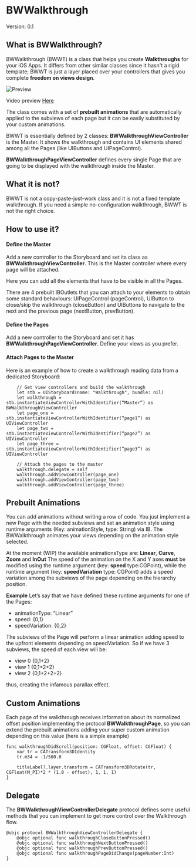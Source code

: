 BWWalkthrough 
======================
Version: 0.1



## What is BWWalkthrough?
BWWalkthrough (BWWT) is a class that helps you create **Walkthroughs** for your iOS Apps.
It differs from other similar classes since it hasn't a rigid template; BWWT is just a layer placed over your controllers that gives you complete **freedom on views design**.

![Preview](http://www.thinkandbuild.it/gifs/BWWalkthrough_mini2.gif)

Video preview [Here](http://vimeo.com/106542773)

The class comes with a set of **prebuilt animations** that are automatically applied to the subviews of each page but it can be  easily substituted by your custom animations.
 
BWWT is essentially defined by 2 classes:
**BWWalkthroughViewController** is the Master. It shows the walkthrough and contains UI elements shared among all the Pages (like UIButtons and UIPageControl).

**BWWalkthroughPageViewController** defines every single Page that are going to be displayed with the walkthrough inside the Master.

## What it is not?
BWWT is not a copy-paste-just-work class and it is not a fixed template walkthrough. If you need a simple no-configuration walkthrough, BWWT is not the right choice. 

## How to use it?

#### Define the Master

Add a new controller to the Storyboard and set its class as **BWWalkthroughViewController**. This is the Master controller where every page will be attached. 

Here you can add all the elements that have to be visible in all the Pages. 

There are 4 prebuilt IBOutlets that you can attach to your elements to obtain some standard behaviours: UIPageControl (pageControl), UIButton to close/skip the walkthrough (closeButton) and UIButtons to navigate to the next and the previous page (nextButton, prevButton). 

#### Define the Pages

Add a new controller to the Storyboard and set it has **BWWalkthroughPageViewController**. Define your views as you prefer. 

#### Attach Pages to the Master

Here is an example of how to create a walkthrough reading data from a dedicated Storyboard: 

        // Get view controllers and build the walkthrough
        let stb = UIStoryboard(name: "Walkthrough", bundle: nil)
        let walkthrough = stb.instantiateViewControllerWithIdentifier(“Master”) as BWWalkthroughViewController
        let page_one = stb.instantiateViewControllerWithIdentifier(“page1”) as UIViewController
        let page_two = stb.instantiateViewControllerWithIdentifier(“page2”) as UIViewController
        let page_three = stb.instantiateViewControllerWithIdentifier(“page3”) as UIViewController
        
        // Attach the pages to the master
        walkthrough.delegate = self
        walkthrough.addViewController(page_one)
        walkthrough.addViewController(page_two)
        walkthrough.addViewController(page_three)

## Prebuilt Animations 
You can add animations without writing a row of code. You just implement a new Page with the needed subviews and set an animation style using runtime arguments (Key: animationStyle, type: String) via IB. The BWWalkthrough animates your views depending on the animation style selected.

At the moment (WIP) the available animationsType are:
**Linear**, **Curve**, **Zoom** and **InOut** 
The speed of the animation on the X and Y axes **must** be modified using the runtime argument (key: **speed** type:CGPoint), while the runtime argument (key: **speedVariation** type: CGPoint) adds a speed variation among the subviews of the page depending on the hierarchy position.

**Example**
Let’s say that we have defined these runtime arguments for one of the Pages: 

- animationType: “Linear”
- speed: {0,1} 
- speedVariation: {0,2} 

The subviews of the Page will perform a linear animation adding speed to the upfront elements depending on speedVariation.
So if we have 3 subviews, the speed of each view will be:

- view 0 {0,1+2}
- view 1 {0,1+2+2}
- view 2 {0,1+2+2+2}

thus, creating the infamous parallax effect.

## Custom Animations
Each page of the walkthrough receives information about its normalized offset position implementing the protocol **BWWalkthroughPage**, so you can extend the prebuilt animations adding your super custom animation depending on this value (here is a simple example)

    func walkthroughDidScroll(position: CGFloat, offset: CGFloat) {
        var tr = CATransform3DIdentity
        tr.m34 = -1/500.0
        
        titleLabel?.layer.transform = CATransform3DRotate(tr, CGFloat(M_PI)*2 * (1.0 - offset), 1, 1, 1)
    }

## Delegate
The **BWWalkthroughViewControllerDelegate** protocol defines some useful methods that you can implement to get more control over the Walkthrough flow. 

    @objc protocol BWWalkthroughViewControllerDelegate {
        @objc optional func walkthroughCloseButtonPressed()
        @objc optional func walkthroughNextButtonPressed()               
        @objc optional func walkthroughPrevButtonPressed()               
        @objc optional func walkthroughPageDidChange(pageNumber:Int)     
    }
